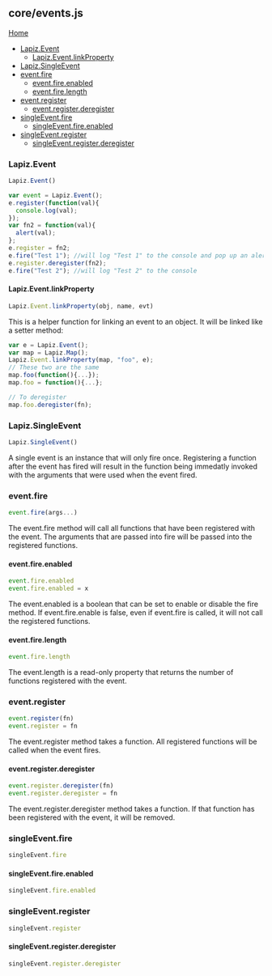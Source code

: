 ## core/events.js

[Home](index.md)

* [Lapiz.Event](#Lapiz.Event)
  * [Lapiz.Event.linkProperty](#Lapiz.Event.linkProperty)
* [Lapiz.SingleEvent](#Lapiz.SingleEvent)
* [event.fire](#event.fire)
  * [event.fire.enabled](#event.fire.enabled)
  * [event.fire.length](#event.fire.length)
* [event.register](#event.register)
  * [event.register.deregister](#event.register.deregister)
* [singleEvent.fire](#singleEvent.fire)
  * [singleEvent.fire.enabled](#singleEvent.fire.enabled)
* [singleEvent.register](#singleEvent.register)
  * [singleEvent.register.deregister](#singleEvent.register.deregister)

### <a name='Lapiz.Event'></a>Lapiz.Event
```javascript
Lapiz.Event()
```
```javascript
var event = Lapiz.Event();
e.register(function(val){
  console.log(val);
});
var fn2 = function(val){
  alert(val);
};
e.register = fn2;
e.fire("Test 1"); //will log "Test 1" to the console and pop up an alert
e.register.deregister(fn2);
e.fire("Test 2"); //will log "Test 2" to the console
```

#### <a name='Lapiz.Event.linkProperty'></a>Lapiz.Event.linkProperty
```javascript
Lapiz.Event.linkProperty(obj, name, evt)
```
This is a helper function for linking an event to an object. It will be
linked like a setter method:
```javascript
var e = Lapiz.Event();
var map = Lapiz.Map();
Lapiz.Event.linkProperty(map, "foo", e);
// These two are the same
map.foo(function(){...});
map.foo = function(){...};

// To deregister
map.foo.deregister(fn);
```

### <a name='Lapiz.SingleEvent'></a>Lapiz.SingleEvent
```javascript
Lapiz.SingleEvent()
```
A single event is an instance that will only fire once. Registering a
function after the event has fired will result in the function being
immedatly invoked with the arguments that were used when the event fired.

### <a name='event.fire'></a>event.fire
```javascript
event.fire(args...)
```
The event.fire method will call all functions that have been registered
with the event. The arguments that are passed into fire will be passed
into the registered functions.

#### <a name='event.fire.enabled'></a>event.fire.enabled
```javascript
event.fire.enabled
event.fire.enabled = x
```
The event.enabled is a boolean that can be set to enable or disable the
fire method. If event.fire.enable is false, even if event.fire is called,
it will not call the registered functions.

#### <a name='event.fire.length'></a>event.fire.length
```javascript
event.fire.length
```
The event.length is a read-only property that returns the number of
functions registered with the event.

### <a name='event.register'></a>event.register
```javascript
event.register(fn)
event.register = fn
```
The event.register method takes a function. All registered functions will
be called when the event fires.

#### <a name='event.register.deregister'></a>event.register.deregister
```javascript
event.register.deregister(fn)
event.register.deregister = fn
```
The event.register.deregister method takes a function. If that function
has been registered with the event, it will be removed.

### <a name='singleEvent.fire'></a>singleEvent.fire
```javascript
singleEvent.fire
```

#### <a name='singleEvent.fire.enabled'></a>singleEvent.fire.enabled
```javascript
singleEvent.fire.enabled
```

### <a name='singleEvent.register'></a>singleEvent.register
```javascript
singleEvent.register
```

#### <a name='singleEvent.register.deregister'></a>singleEvent.register.deregister
```javascript
singleEvent.register.deregister
```
